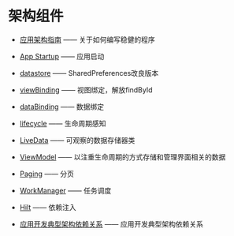 # 架构组件

- [应用架构指南](https://developer.android.google.cn/topic/architecture) —— 关于如何编写稳健的程序
- [App Startup](https://developer.android.google.cn/topic/libraries/app-startup) —— 应用启动
- [datastore](https://developer.android.google.cn/topic/libraries/architecture/datastore) —— SharedPreferences改良版本
- [viewBinding](https://developer.android.google.cn/topic/libraries/view-binding) —— 视图绑定，解放findById
- [dataBinding](https://developer.android.google.cn/topic/libraries/data-binding) —— 数据绑定
- [lifecycle](https://developer.android.google.cn/topic/libraries/architecture/lifecycle) —— 生命周期感知
- [LiveData](https://developer.android.google.cn/topic/libraries/architecture/livedata) —— 可观察的数据存储器类
- [ViewModel](https://developer.android.google.cn/topic/libraries/architecture/viewmodel) —— 以注重生命周期的方式存储和管理界面相关的数据
- [Paging](https://developer.android.google.cn/topic/libraries/architecture/paging) —— 分页
- [WorkManager](https://developer.android.google.cn/topic/libraries/architecture/workmanager) —— 任务调度
- [Hilt](https://developer.android.google.cn/training/dependency-injection) —— 依赖注入

- [应用开发典型架构依赖关系](https://developer.android.google.cn/training/dependency-injection/manual) —— 应用开发典型架构依赖关系

